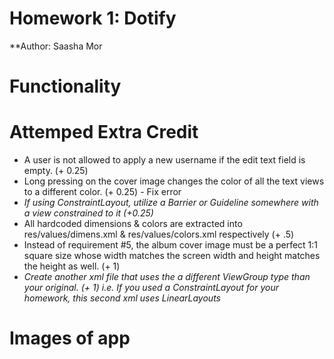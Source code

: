 # Homework 1: Dotify
**Author: Saasha Mor

# Functionality

# Attemped Extra Credit

- A user is not allowed to apply a new username if the edit text field is empty. (+ 0.25)
- Long pressing on the cover image changes the color of all the text views to a different color. (+ 0.25) - Fix error
- _If using ConstraintLayout, utilize a Barrier or Guideline somewhere with a view constrained to it (+0.25)_
- All hardcoded dimensions & colors are extracted into res/values/dimens.xml & res/values/colors.xml respectively (+ .5)
- Instead of requirement #5, the album cover image must be a perfect 1:1 square size whose width matches the screen width and height matches the height as well. (+ 1)
- _Create another xml file that uses the a different ViewGroup type than your original. (+ 1) i.e. If you used a ConstraintLayout for your homework, this second xml uses LinearLayouts_

# Images of app
